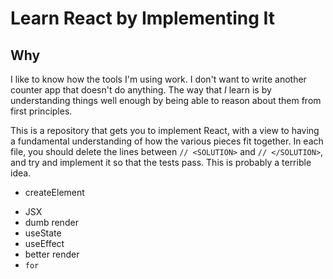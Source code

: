 # Learn React by Implementing It

## Why

I like to know how the tools I'm using work. I don't want to write another
counter app that doesn't do anything. The way that _I_ learn is by
understanding things well enough by being able to reason about them from
first principles.

This is a repository that gets you to implement React, with a view to having
a fundamental understanding of how the various pieces fit together. In each
file, you should delete the lines between `// <SOLUTION>` and
`// </SOLUTION>`, and try and implement it so that the tests pass. This is 
probably a terrible idea.

* createElement
- JSX
- dumb render
- useState
- useEffect
- better render
- `for`